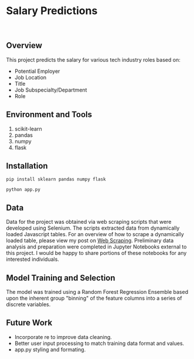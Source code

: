 # Salary Predictions
<br>

## Overview
This project predicts the salary for various tech industry roles based on:
- Potential Employer
- Job Location
- Title
- Job Subspecialty/Department
- Role

## Environment and Tools
1. scikit-learn
2. pandas
3. numpy
4. flask

## Installation

`pip install sklearn pandas numpy flask`

`python app.py`

## Data
Data for the project was obtained via web scraping scripts that were developed using Selenium. The scripts extracted data from dynamically loaded Javascript tables. For an overview of how to scrape a dynamically loaded table, please view my post on [Web Scraping](https://medium.com/@jcclark141152/data-extraction-from-dynamic-tables-9d9eafbd8064). Preliminary data analysis and preparation were completed in Jupyter Notebooks external to this project. I would be happy to share portions of these notebooks for any interested individuals.

## Model Training and Selection
The model was trained using a Random Forest Regression Ensemble based upon the inherent group "binning" of the feature columns into a series of discrete variables. 

## Future Work
- Incorporate re to improve data cleaning.
- Better user input processing to match training data format and values.
- app.py styling and formating.
